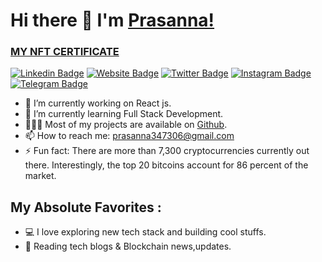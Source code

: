 
# Hi there 👋 I'm [Prasanna!](https://github.com/Prasanna-39/)

### [MY NFT CERTIFICATE](https://opensea.io/assets/matic/0x112721c13dd721a543a0c805791dceebdbaf308d/111)

[![Linkedin Badge](https://img.shields.io/badge/-LinkedIn-0e76a8?style=flat-square&logo=Linkedin&logoColor=white)](https://linkedin.com/in/prasanna39)
[![Website Badge](https://img.shields.io/badge/Website-3b5998?style=flat-square&logo=google-chrome&logoColor=white)]()
[![Twitter Badge](https://img.shields.io/badge/-Twitter-00acee?style=flat-square&logo=Twitter&logoColor=white)](https://twitter.com/Prasanna_0v0)
[![Instagram Badge](https://img.shields.io/badge/-Instagram-e4405f?style=flat-square&logo=Instagram&logoColor=white)]()
[![Telegram Badge](https://img.shields.io/badge/-Telegram-0088cc?style=flat-square&logo=Telegram&logoColor=white)]()




- 🔭 I’m currently working on React js.
- 🌱 I’m currently learning Full Stack Development.
- 👨🏻‍💻 Most of my projects are available on [Github](https://github.com/Prasanna-39).
- 📫 How to reach me: prasanna347306@gmail.com
- ⚡ Fun fact: There are more than 7,300 cryptocurrencies currently out there. Interestingly,
               the top 20 bitcoins account for 86 percent of the market.


## My Absolute Favorites :
- 💻   I love exploring new tech stack and building cool stuffs.
- 📰   Reading  tech blogs & Blockchain news,updates.
